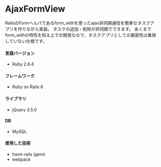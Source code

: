 # AjaxFormView

RailsのFormヘルパであるform_withを使ったajax非同期通信を簡単なタスクアプリを作りながら実装。
タスクの追加・削除が非同期でできます。
あくまでform_withの特性を知る上での開発なので、タスクアプリとしての厳密性は重視していない仕様です。

#### 言語バージョン
* Ruby 2.6.4

#### フレームワーク
* Ruby on Rails 6

#### ライブラリ
* jQuery 3.5.0

#### DB
* MySQL

#### 使用した技術
* haml-rails (gem)
* webpack
